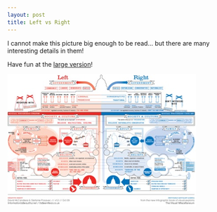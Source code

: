 ```yaml
---
layout: post
title: Left vs Right
---
```


I cannot make this picture big enough to be read... but there are many interesting details in them!

Have fun at the [large version](http://www.informationisbeautiful.net/leftvright_world.html)!

![](/img/Screen-shot-2009-10-23-at-PM-07.14.15.jpg)
